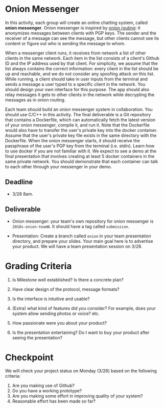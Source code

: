 # Onion Messenger

In this activity, each group will create an online chatting system, called
**onion messenger**. Onion messenger is inspired by [onion
routing](https://en.wikipedia.org/wiki/Onion_routing): it anonymizes messages
between clients with PGP keys. The sender and the receiver of a message can see
the message, but other clients cannot see its content or figure out who is
sending the message to whom.

When a messenger client runs, it receives from network a list of other clients
in the same network. Each item in the list consists of a client's Github ID and
the IP address used by that client. For simplicity, we assume that the list
always contains the correct information: every client in the list should be up
and reachable, and we do not consider any spoofing attack on this list. While
running, a client should take in user inputs from the terminal and sends a
message a user typed to a specific client in the network. You should design your
own interface for this purpose. The app should also relay messages it gets to
other clients in the network while decrypting the messages as in onion routing.

Each team should build an onion messenger system in collaboration. You should
use C/C++ in this activity. The final deliverable is a Git repository that
contains a Dockerfile, which can automatically fetch the latest version of your
onion messenger, compile it, and run it.
Note that the Dockerfile would also have to transfer the user's private key into
the docker container. Assume that the user's private key file exists in the same
directory with the Dockerfile. When the onion messenger starts, it should
receive the passphrase of the user's PGP key from the terminal (i.e. stdin).
Learn how to use docker if you are not familiar with it. We expect to see a demo
at the final presentation that involves creating at least 5 docker containers in
the same private network. You should demonstrate that each container can talk to
each other through your messenger in your demo.

## Deadline

- 3/28 8am.

## Deliverable

- Onion messenger: your team's own repository for onion messenger is
  `2018s-onion-teamN`. It should have a tag called `submission`.

- Presentation: Create a branch called `onion` in your team presentation directory,
  and prepare your slides. Your main goal here is to advertise your product. We
  will have a team presentation session on 3/28.

# Grading Criteria

1. Is Milestone well established? Is there a concrete plan?

2. Have clear design of the protocol, message formats?

3. Is the interface is intuitive and usable?

4. (Extra) what kind of features did you consider? For example, does your system
   allow sending photos or voice? etc.
   
5. How passionate were you about your product?

6. Is the presentation entertaining? Do I want to buy your product after seeing the presentation?

# Checkpoint

We will check your project status on Monday (3/26) based on the following
criteria:

1. Are you making use of Github?
2. Do you have a working prototype?
3. Are you making some effort in improving quality of your system?
4. Reasonable effort has been made so far?
